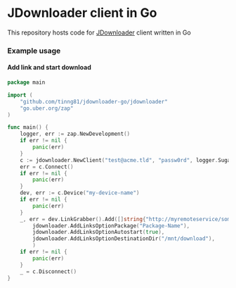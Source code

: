 # JDownloader client in Go

This repository hosts code for [JDownloader](https://jdownloader.org/) client written in Go

### Example usage

#### Add link and start download

```go
package main

import (
	"github.com/tinng81/jdownloader-go/jdownloader"
	"go.uber.org/zap"
)

func main() {
	logger, err := zap.NewDevelopment()
	if err != nil {
		panic(err)
	}
	c := jdownloader.NewClient("test@acme.tld", "passw0rd", logger.Sugar())
	err = c.Connect()
	if err != nil {
		panic(err)
	}
	dev, err := c.Device("my-device-name")
	if err != nil {
		panic(err)
	}
	_, err = dev.LinkGrabber().Add([]string{"http://myremoteservice/somefile.zip"},
		jdownloader.AddLinksOptionPackage("Package-Name"),
		jdownloader.AddLinksOptionAutostart(true),
		jdownloader.AddLinksOptionDestinationDir("/mnt/download"),
		)
	if err != nil {
		panic(err)
	}
	_ = c.Disconnect()
}
```


